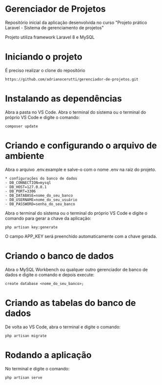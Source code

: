 # Gerenciador de Projetos

Repositório inicial da aplicação desenvolvida no curso "Projeto prático Laravel - Sistema de gerenciamento de projetos"

Projeto utiliza framework Laravel 8 e MySQL

# Iniciando o projeto

É preciso realizar o clone do repositório

    https://github.com/adrianocerutti/gerenciador-de-projetos.git

# Instalando as dependências

Abra a pasta no VS Code. Abra o terminal do sistema ou o terminal do próprio VS Code e digite o comando:

    composer update

# Criando e configurando o arquivo de ambiente

Abra o arquivo .env.example e salve-o com o nome .env na raíz do projeto.

    * configurações do banco de dados
    - DB_CONNECTION=mysql
    - DB_HOST=127.0.0.1
    - DB_PORT=3306
    - DB_DATABASE=nome_do_seu_banco
    - DB_USERNAME=nome_do_seu_usuário
    - DB_PASSWORD=senha_do_seu_banco

Abra o terminal do sistema ou o terminal do próprio VS Code e digite o comando para gerar a chave da aplicação:

    php artisan key:generate

O campo APP_KEY será preenchido automaticamente com a chave gerada.

# Criando o banco de dados

Abra o MySQL Workbench ou qualquer outro gerenciador de banco de dados e digite o comando e depois execute:

    create database <nome_do_seu_banco>;

# Criando as tabelas do banco de dados

De volta ao VS Code, abra o terminal e digite o comando:

    php artisan migrate

# Rodando a aplicação

No terminal e digite o comando:

    php artisan serve
